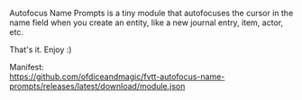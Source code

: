 Autofocus Name Prompts is a tiny module that autofocuses the cursor in the name field when you create an entity, like a new journal entry, item, actor, etc.

That's it. Enjoy :)

Manifest:  
https://github.com/ofdiceandmagic/fvtt-autofocus-name-prompts/releases/latest/download/module.json
